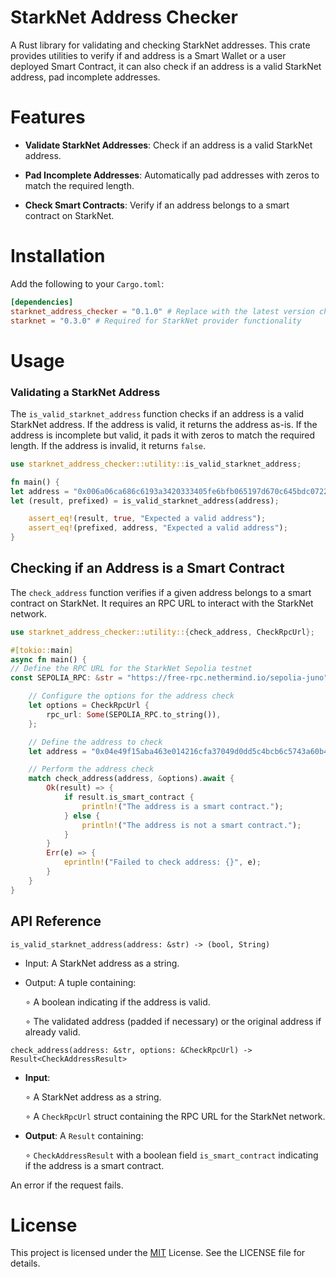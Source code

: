 # StarkNet Address Checker

A Rust library for validating and checking StarkNet addresses. This crate provides utilities to verify if and address is a Smart Wallet or a user deployed Smart Contract, it can also check if an address is a valid StarkNet address, pad incomplete addresses.

# Features
- **Validate StarkNet Addresses**: Check if an address is a valid StarkNet address.

- **Pad Incomplete Addresses**: Automatically pad addresses with zeros to match the required length.

- **Check Smart Contracts**: Verify if an address belongs to a smart contract on StarkNet.

# Installation
Add the following to your `Cargo.toml`:

```toml
[dependencies]
starknet_address_checker = "0.1.0" # Replace with the latest version check crates.io for latest version
starknet = "0.3.0" # Required for StarkNet provider functionality
```

# Usage
### Validating a StarkNet Address
The `is_valid_starknet_address` function checks if an address is a valid StarkNet address. If the address is valid, it returns the address as-is. If the address is incomplete but valid, it pads it with zeros to match the required length. If the address is invalid, it returns `false`.

```rust
use starknet_address_checker::utility::is_valid_starknet_address;

fn main() {
let address = "0x006a06ca686c6193a3420333405fe6bfb065197d670c645bdc0722a36d88982f";
let (result, prefixed) = is_valid_starknet_address(address);

    assert_eq!(result, true, "Expected a valid address");
    assert_eq!(prefixed, address, "Expected a valid address");
}
```
## Checking if an Address is a Smart Contract
The `check_address` function verifies if a given address belongs to a smart contract on StarkNet. It requires an RPC URL to interact with the StarkNet network.


```rust
use starknet_address_checker::utility::{check_address, CheckRpcUrl};

#[tokio::main]
async fn main() {
// Define the RPC URL for the StarkNet Sepolia testnet
const SEPOLIA_RPC: &str = "https://free-rpc.nethermind.io/sepolia-juno";

    // Configure the options for the address check
    let options = CheckRpcUrl {
        rpc_url: Some(SEPOLIA_RPC.to_string()),
    };

    // Define the address to check
    let address = "0x04e49f15aba463e014216cfa37049d0dd5c4bcb6c5743a60b4854c30a35cce0e";

    // Perform the address check
    match check_address(address, &options).await {
        Ok(result) => {
            if result.is_smart_contract {
                println!("The address is a smart contract.");
            } else {
                println!("The address is not a smart contract.");
            }
        }
        Err(e) => {
            eprintln!("Failed to check address: {}", e);
        }
    }
}
```

## API Reference
`is_valid_starknet_address(address: &str) -> (bool, String)`
- Input: A StarkNet address as a string.

- Output: A tuple containing:


    ∘ A boolean indicating if the address is valid.

    ∘ The validated address (padded if necessary) or the original address if already valid.

`check_address(address: &str, options: &CheckRpcUrl) -> Result<CheckAddressResult>`

- **Input**:

    ∘ A StarkNet address as a string.

    ∘ A `CheckRpcUrl` struct containing the RPC URL for the StarkNet network.


- **Output**: A `Result` containing:

    ∘ `CheckAddressResult` with a boolean field `is_smart_contract` indicating if the address is a smart contract.

An error if the request fails.

# License
This project is licensed under the [MIT](https://choosealicense.com/licenses/mit/) License. See the LICENSE file for details.
